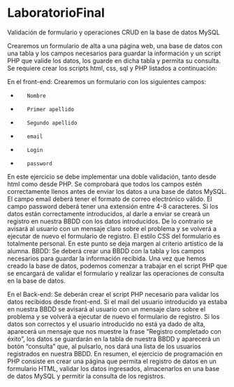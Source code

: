 # LaboratorioFinal
Validación de formulario y operaciones CRUD en la base de datos MySQL

Crearemos un formulario de alta a una página web, una base de datos con una tabla y los campos necesarios para guardar la información y un script PHP que valide los datos, los guarde en dicha tabla y permita su consulta.
Se requiere crear los scripts html, css, sql y PHP listados a continuación:

En el front-end:
Crearemos un formulario con los siguientes campos:
-        Nombre
-        Primer apellido
-        Segundo apellido
-        email
-        Login
-        password

En este ejercicio se debe implementar una doble validación, tanto desde html como desde PHP. Se comprobará que todos los campos estén correctamente llenos antes de enviar los datos a una base de datos MySQL.
El campo email deberá tener el formato de correo electrónico válido.
El campo password deberá tener una extensión entre 4-8 caracteres.
Si los datos están correctamente introducidos, al darle a enviar se creará un registro en nuestra BBDD con los datos introducidos. De lo contrario se avisará al usuario con un mensaje claro sobre el problema y se volverá a ejecutar de nuevo el formulario de registro.
El estilo CSS del formulario es totalmente personal. En este punto se deja margen al criterio artístico de la alumna.
BBDD:
Se deberá crear una BBDD con la tabla y los campos necesarios para guardar la información recibida.
Una vez que hemos creado la base de datos, podemos comenzar a trabajar en el script PHP que se encargará de validar el formulario y realizar las operaciones de consulta en la base de datos.

En el Back-end:
Se deberán crear el script PHP necesario para validar los datos recibidos desde front-end.
Si el mail del usuario introducido ya estaba en nuestra BBDD se avisará al usuario con un mensaje claro sobre el problema y se volverá a ejecutar de nuevo el formulario de registro.
Si los datos son correctos y el usuario introducido no está ya dado de alta, aparecerá un mensaje que nos muestre la frase “Registro completado con éxito”, los datos se guardarán en la tabla de nuestra BBDD y aparecerá un botón “consulta” que, al pulsarlo, nos dará una lista de los usuarios registrados en nuestra BBDD.
En resumen, el ejercicio de programación en PHP consiste en crear una página que permita el registro de datos en un formulario HTML, validar los datos ingresados, almacenarlos en una base de datos MySQL y permitir la consulta de los registros.
